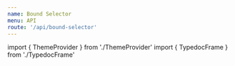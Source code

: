 ```yaml
---
name: Bound Selector
menu: API
route: '/api/bound-selector'
---
```


import { ThemeProvider } from './ThemeProvider'
import { TypedocFrame } from './TypedocFrame'

<ThemeProvider>
  <TypedocFrame
    title="Bound Selector"
    route="modules/_createboundselector_"
  />
</ThemeProvider>
